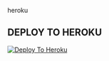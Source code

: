 heroku

## DEPLOY TO HEROKU


[![Deploy To Heroku](https://www.herokucdn.com/deploy/button.svg)](https://heroku.com/deploy?template=https://github.com/bhuriya12/Save-Restricted-Bot-GitHub-Updated)
